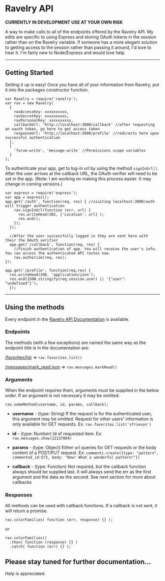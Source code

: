 # Ravelry API

**CURRENTLY IN DEVELOPMENT USE AT YOUR OWN RISK**

A way to make calls to all of the endpoints offered by the Ravelry API.
My edits are specific to using Express and storing OAuth tokens in the session rather than on the Ravelry variable. If someone has a more elegant solution to getting access to the session rather than passing it around, I'd love to hear it. I'm fairly new to Node/Express and would love help.

--------------------------------------------------------------------------------

## Getting Started

Setting it up is easy! Once you have all of your information from Ravelry, put it into the packages constructor function.

```
var Ravelry = require('ravelry');
var rav = new Ravelry(
  {
    ravAccessKey: xxxxxxxxxx,
    ravSecretKey: xxxxxxxxxx,
    ravPersonalKey: xxxxxxxxxx,
    callbackUrl: 'http://localhost:3000/callback' //after requesting an oauth token, go here to get access token
    responseUrl: 'http://localhost:3000/profile' //redirects here upon successful authentication
  },
  [
    'forum-write', 'message-write' //Permissions scope variables
  ]
);
```

To authenticate your app, get to log-in url by using the method `signInUrl()`. After the user arrives at the callback URL, the OAuth verifier will need to be set in the app. (Note: I am working on making this process easier. It may change in coming versions.)

```
var express = require('express');
var app = express();
app.get('/auth', function(req, res) { //visiting localhost:3000/auth will trigger authentication
    rav.signInUrl(function (err, url) {
      res.writeHead(302, {'Location': url} );
      res.end();
    });
  });

  //After the user successfully logged in they are sent here with their the OAuth verifier
  app.get('/callback', function(req, res) {
    //Finish authentication of app. You will receive the user's info. You can access the authenticated API routes now.
    rav.authorize(req, res);
});

app.get('/profile', function(req,res) {
  res.writeHead(200, 'application/json');
  res.end(JSON.stringify(req.session.user) || '{"user": "undefined"}');
  });
```

--------------------------------------------------------------------------------

## Using the methods

Every endpoint in the [Ravelry API Documentation](http://www.ravelry.com/api) is available.

### Endpoints

The methods (with a few exceptions) are named the same way as the endpoint title is in the documentation are:

[/favorites/list](http://www.ravelry.com/api#favorites_list) => `rav.favorites.list()`

[/messages/mark_read.json](http://www.ravelry.com/api#messages_mark_read) => `rav.messages.markRead()`

### Arguments

When the endpoint requires them, arguments must be supplied in the below order. If an argument is not necessary it may be omitted.

```
rav.someMethod(username, id, params, callback);
```

- **username** - (type: String) If the request is for the authenticated user, this argument may be omitted. Request for other users' information is only available for GET requests. Ex: `rav.favorites.list('sfrieson')`

- **id** - (type: Number) Id of requested item. Ex: `rav.messages.show(22237804)`

- **params** - (type: Object) Either url queries for GET requests or the body content of a POST/PUT request. Ex: `comments.create({type: "pattern", commented_id:573, body: "Wow! What a wonderful pattern!"})`

- **callback** - (type: Function) Not required, but the callback function always should be supplied last. It will always send the err as the first argument and the data as the second. See next section for more about callbacks

### Responses

All methods can be used with callback functions. If a callback is not sent, it will return a promise.

```
rav.colorFamilies( function (err, response) {} );
```

or

```
rav.colorFamilies()
  .then( function (response) {} )
  .catch( function (err) {} );
```

## Please stay tuned for further documentation...

Help is appreciated.
